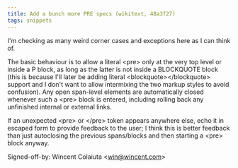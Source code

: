```yaml
---
title: Add a bunch more PRE specs (wikitext, 48a3f27)
tags: snippets
---
```


I'm checking as many weird corner cases and exceptions here as I can think of.

The basic behaviour is to allow a literal &lt;pre&gt; only at the very top level or inside a P block, as long as the latter is not inside a BLOCKQUOTE block (this is because I'll later be adding literal &lt;blockquote&gt;&lt;/blockquote&gt; support and I don't want to allow intermixing the two markup styles to avoid confusion). Any open span-level elements are automatically closed whenever such a &lt;pre&gt; block is entered, including rolling back any unfinished internal or external links.

If an unexpected &lt;pre&gt; or &lt;/pre&gt; token appears anywhere else, echo it in escaped form to provide feedback to the user; I think this is better feedback than just autoclosing the previous spans/blocks and then starting a &lt;pre&gt; block anyway.

Signed-off-by: Wincent Colaiuta &lt;win@wincent.com&gt;
